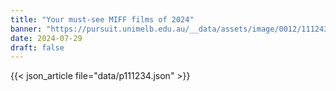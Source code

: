 ```yaml
---
title: "Your must-see MIFF films of 2024"
banner: "https://pursuit.unimelb.edu.au/__data/assets/image/0012/111243/MIFF2024-HamerHallYarraArtsCentreSouthbank-Wikimedia-Adam.J.W.C..webp"
date: 2024-07-29
draft: false
---
```


{{< json_article file="data/p111234.json" >}}